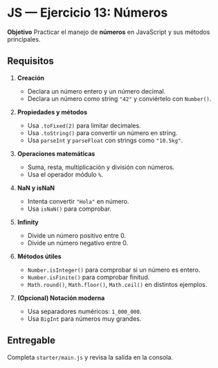 # JS — Ejercicio 13: Números

**Objetivo**
Practicar el manejo de **números** en JavaScript y sus métodos principales.

## Requisitos

1. **Creación**

   - Declara un número entero y un número decimal.
   - Declara un número como string `"42"` y conviértelo con `Number()`.

2. **Propiedades y métodos**

   - Usa `.toFixed(2)` para limitar decimales.
   - Usa `.toString()` para convertir un número en string.
   - Usa `parseInt` y `parseFloat` con strings como `"10.5kg"`.

3. **Operaciones matemáticas**

   - Suma, resta, multiplicación y división con números.
   - Usa el operador módulo `%`.

4. **NaN y isNaN**

   - Intenta convertir `"Hola"` en número.
   - Usa `isNaN()` para comprobar.

5. **Infinity**

   - Divide un número positivo entre 0.
   - Divide un número negativo entre 0.

6. **Métodos útiles**

   - `Number.isInteger()` para comprobar si un número es entero.
   - `Number.isFinite()` para comprobar finitud.
   - `Math.round()`, `Math.floor()`, `Math.ceil()` en distintos ejemplos.

7. **(Opcional) Notación moderna**
   - Usa separadores numéricos: `1_000_000`.
   - Usa `BigInt` para números muy grandes.

## Entregable

Completa `starter/main.js` y revisa la salida en la consola.
